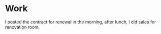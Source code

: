 # Work

I posted the contract for renewal in the morning, after lunch, I did sales for renovation room.
